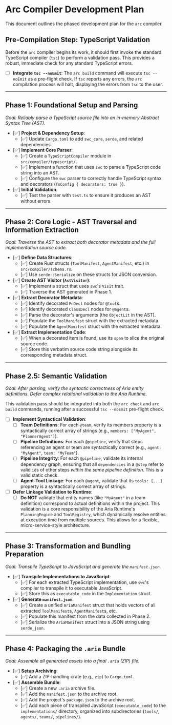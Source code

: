 # Arc Compiler Development Plan

This document outlines the phased development plan for the `arc` compiler.

## Pre-Compilation Step: TypeScript Validation

Before the `arc` compiler begins its work, it should first invoke the standard TypeScript compiler (`tsc`) to perform a validation pass. This provides a robust, immediate check for any standard TypeScript errors.

-   [ ] **Integrate `tsc --noEmit`**: The `arc build` command will execute `tsc --noEmit` as a pre-flight check. If `tsc` reports any errors, the `arc` compilation process will halt, displaying the errors from `tsc` to the user.

---

## Phase 1: Foundational Setup and Parsing

*Goal: Reliably parse a TypeScript source file into an in-memory Abstract Syntax Tree (AST).*

-   [✅] **Project & Dependency Setup**:
    -   [✅] Update `Cargo.toml` to add `swc_core`, `serde`, and related dependencies.
-   [✅] **Implement Core Parser**:
    -   [✅] Create a `TypeScriptCompiler` module in `src/compiler/typescript/`.
    -   [✅] Implement a function that uses `swc` to parse a TypeScript code string into an AST.
    -   [✅] Configure the `swc` parser to correctly handle TypeScript syntax and decorators (`TsConfig { decorators: true }`).
-   [✅] **Initial Validation**:
    -   [✅] Test the parser with `test.ts` to ensure it produces an AST without errors.

---

## Phase 2: Core Logic - AST Traversal and Information Extraction

*Goal: Traverse the AST to extract both decorator metadata and the full implementation source code.*

-   [✅] **Define Data Structures**:
    -   [✅] Create Rust structs (`ToolManifest`, `AgentManifest`, etc.) in `src/compiler/schema.rs`.
    -   [✅] Use `serde::Serialize` on these structs for JSON conversion.
-   [✅] **Create AST Visitor (`AstVisitor`)**:
    -   [✅] Implement a struct that uses `swc`'s `Visit` trait.
    -   [✅] Traverse the AST generated in Phase 1.
-   [✅] **Extract Decorator Metadata**:
    -   [✅] Identify decorated `FnDecl` nodes for `@tool`s.
    -   [✅] Identify decorated `ClassDecl` nodes for `@agent`s.
    -   [✅] Parse the decorator's arguments (the `ObjectLit` in the AST).
    -   [✅] Populate the `ToolManifest` struct with the extracted metadata.
    -   [✅] Populate the `AgentManifest` struct with the extracted metadata.
-   [✅] **Extract Implementation Code**:
    -   [✅] When a decorated item is found, use its `span` to slice the original source code.
    -   [✅] Store this verbatim source code string alongside its corresponding metadata struct.


---

## Phase 2.5: Semantic Validation

*Goal: After parsing, verify the syntactic correctness of Aria entity definitions. Defer complex relational validation to the Aria Runtime.*

This validation pass should be integrated into both the `arc check` and `arc build` commands, running after a successful `tsc --noEmit` pre-flight check.

-   [ ] **Implement Syntactical Validation**:
    -   [ ] **Team Definitions**: For each `@team`, verify its members property is a syntactically correct array of strings (e.g., `members: ["MyAgent", "PlannerAgent"]`).
    -   [ ] **Pipeline Definitions**: For each `@pipeline`, verify that steps referencing an agent or team are syntactically correct (e.g., `agent: "MyAgent"`, `team: "MyTeam"`).
    -   [ ] **Pipeline Integrity**: For each `@pipeline`, validate its internal dependency graph, ensuring that all `dependencies` in a `@step` refer to valid `id`s of other steps *within the same pipeline definition*. This is a valid static check.
    -   [ ] **Agent-Tool Linkage**: For each `@agent`, validate that its `tools: [...]` property is a syntactically correct array of strings.

-   [ ] **Defer Linkage Validation to Runtime**:
    -   [ ] **Do NOT** validate that entity names (like `"MyAgent"` in a team definition) correspond to actual definitions within the project. This validation is a core responsibility of the Aria Runtime's `PlanningEngine` and `ToolRegistry`, which dynamically resolve entities at execution time from multiple sources. This allows for a flexible, micro-service-style architecture.

---

## Phase 3: Transformation and Bundling Preparation

*Goal: Transpile TypeScript to JavaScript and generate the `manifest.json`.*

-   [✅] **Transpile Implementations to JavaScript**:
    -   [✅] For each extracted TypeScript implementation, use `swc`'s compiler to transpile it to executable JavaScript.
    -   [✅] Store this as `executable_code` in the `Implementation` struct.
-   [✅] **Generate `manifest.json`**:
    -   [✅] Create a unified `AriaManifest` struct that holds vectors of all extracted `ToolManifest`s, `AgentManifest`s, etc.
    -   [✅] Populate this manifest from the data collected in Phase 2.
    -   [✅] Serialize the `AriaManifest` struct into a JSON string using `serde_json`.

---

## Phase 4: Packaging the `.aria` Bundle

*Goal: Assemble all generated assets into a final `.aria` (ZIP) file.*

-   [✅] **Setup Archiving**:
    -   [✅] Add a ZIP-handling crate (e.g., `zip`) to `Cargo.toml`.
-   [✅] **Assemble Bundle**:
    -   [✅] Create a new `.aria` archive file.
    -   [✅] Add the `manifest.json` to the archive root.
    -   [✅] Add the project's `package.json` to the archive root.
    -   [✅] Add each piece of transpiled JavaScript (`executable_code`) to the `implementations/` directory, organized into subdirectories (`tools/`, `agents/`, `teams/`, `pipelines/`). 